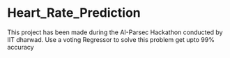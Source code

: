 # Heart_Rate_Prediction
This project has been made during the AI-Parsec Hackathon conducted by IIT dharwad. Use a voting Regressor to solve this problem get upto 99% accuracy
